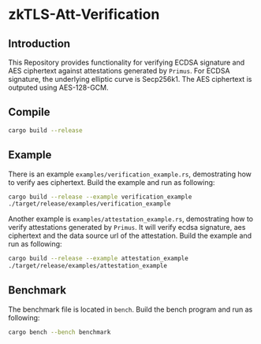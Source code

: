 # zkTLS-Att-Verification

## Introduction
This Repository provides functionality for verifying ECDSA signature and AES ciphertext against attestations generated by `Primus`. For ECDSA signature, the underlying elliptic curve is Secp256k1. The AES ciphertext is outputed using AES-128-GCM.

## Compile

```bash
cargo build --release
```

## Example
There is an example `examples/verification_example.rs`, demostrating how to verify aes ciphertext. Build the example and run as following:
```bash
cargo build --release --example verification_example
./target/release/examples/verification_example
```

Another example is `examples/attestation_example.rs`, demostrating how to verify attestations generated by `Primus`. It will verify ecdsa signature, aes ciphertext and the data source url of the attestation. Build the example and run as following:
```bash
cargo build --release --example attestation_example
./target/release/examples/attestation_example
```

## Benchmark
The benchmark file is located in `bench`. Build the bench program and run as following:
```bash
cargo bench --bench benchmark
```
